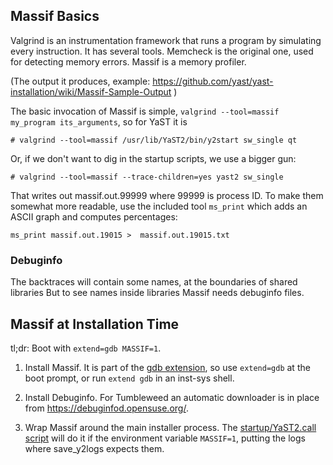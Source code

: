 ## Massif Basics

Valgrind is an instrumentation framework that runs a program by simulating
every instruction.  It has several tools. Memcheck is the original one, used
for detecting memory errors. Massif is a memory profiler.

(The output it produces, example: https://github.com/yast/yast-installation/wiki/Massif-Sample-Output )

The basic invocation of Massif is simple,
`valgrind --tool=massif my_program its_arguments`, so for YaST it is

```console
# valgrind --tool=massif /usr/lib/YaST2/bin/y2start sw_single qt
```

Or, if we don't want to dig in the startup scripts, we use a bigger gun:

```console
# valgrind --tool=massif --trace-children=yes yast2 sw_single
```

That writes out massif.out.99999 where 99999 is process ID.
To make them somewhat more readable, use the included tool `ms_print`
which adds an ASCII graph and computes percentages:

```
ms_print massif.out.19015 >  massif.out.19015.txt
```

### Debuginfo

The backtraces will contain some names, at the boundaries of shared libraries
But to see names inside libraries Massif needs debuginfo files.

## Massif at Installation Time

tl;dr: Boot with `extend=gdb MASSIF=1`.

1. Install Massif. It is part of the [gdb extension][gdb-ext], so use
   `extend=gdb` at the boot prompt, or run `extend gdb` in an inst-sys shell.

2. Install Debuginfo. For Tumbleweed an automatic downloader is in place
   from <https://debuginfod.opensuse.org/>.

3. Wrap Massif around the main installer process.
   The [startup/YaST2.call script][PR935] will do it if the environment
   variable `MASSIF=1`, putting the logs where save_y2logs expects them.

[gdb-ext]: https://github.com/openSUSE/installation-images/blob/master/data/root/gdb.file_list
[PR935]: https://github.com/yast/yast-installation/pull/935
